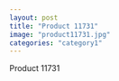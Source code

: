 ```yaml
---
layout: post
title: "Product 11731"
image: "product11731.jpg"
categories: "category1"
---
```

Product 11731
